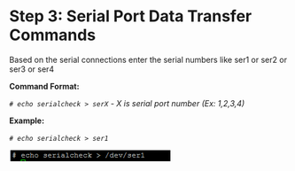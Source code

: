 # Step 3: Serial Port Data Transfer Commands

Based on the serial connections enter the serial numbers like ser1 or ser2 or ser3 or ser4

**Command Format:**

_`# echo serialcheck > serX` - X is serial port number \(Ex: 1,2,3,4\)_

**Example:**

_`# echo serialcheck > ser1`_  


![Figure 22: Serial Port Command in QNX OS Screen](../../../../.gitbook/assets/22.png)

